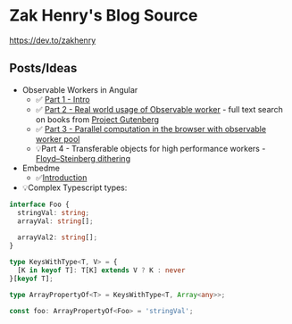 # Zak Henry's Blog Source

https://dev.to/zakhenry

## Posts/Ideas
* Observable Workers in Angular
  * ✅ [Part 1 - Intro](posts/observable-workers/post.md)
  * ✅ [Part 2 - Real world usage of Observable worker](https://dev.to/zakhenry/observable-web-workers-a-deep-dive-into-a-realistic-use-case-4042) - full text search on books from [Project Gutenberg](https://www.gutenberg.org/)
  * ✅ [Part 3 - Parallel computation in the browser with observable worker pool](https://dev.to/zakhenry/improving-performance-of-observable-web-workers-with-thread-pools-4392)
  * 💡Part 4 - Transferable objects for high performance workers - [Floyd–Steinberg dithering](https://en.wikipedia.org/wiki/Floyd%E2%80%93Steinberg_dithering) 
* Embedme
  * ✅[Introduction](posts/embedme/post.md)
* 💡Complex Typescript types:
```ts
interface Foo {
  stringVal: string;
  arrayVal: string[];
   
  arrayVal2: string[];
}

type KeysWithType<T, V> = {
  [K in keyof T]: T[K] extends V ? K : never
}[keyof T];

type ArrayPropertyOf<T> = KeysWithType<T, Array<any>>;

const foo: ArrayPropertyOf<Foo> = 'stringVal'; 
``` 
